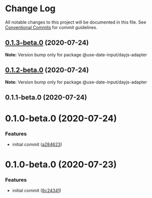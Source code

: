 # Change Log

All notable changes to this project will be documented in this file.
See [Conventional Commits](https://conventionalcommits.org) for commit guidelines.

## [0.1.3-beta.0](https://github.com/mark-tate/use-date-input/compare/@use-date-input/dayjs-adapter@0.1.2-beta.0...@use-date-input/dayjs-adapter@0.1.3-beta.0) (2020-07-24)

**Note:** Version bump only for package @use-date-input/dayjs-adapter





## [0.1.2-beta.0](https://github.com/mark-tate/use-date-input/compare/@use-date-input/dayjs-adapter@0.1.1-beta.0...@use-date-input/dayjs-adapter@0.1.2-beta.0) (2020-07-24)

**Note:** Version bump only for package @use-date-input/dayjs-adapter





## 0.1.1-beta.0 (2020-07-24)



# 0.1.0-beta.0 (2020-07-24)


### Features

* initial commit ([a284623](https://github.com/mark-tate/use-date-input/commit/a28462354bf58de9f016176fec51ac80d2c2af60))





# 0.1.0-beta.0 (2020-07-23)


### Features

* initial commit ([6c24341](https://github.com/mark-tate/use-date-input/commit/6c24341efc30d33d6248367ee6578831c7a975ad))
